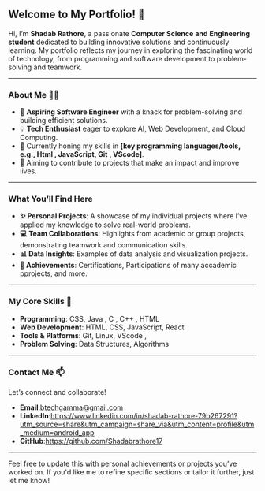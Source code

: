 ## **Welcome to My Portfolio! 👋**

Hi, I’m **Shadab Rathore**, a passionate **Computer Science and Engineering student** dedicated to building innovative solutions and continuously learning. My portfolio reflects my journey in exploring the fascinating world of technology, from programming and software development to problem-solving and teamwork.

---

### **About Me** 🧑‍💻
- 🚀 **Aspiring Software Engineer** with a knack for problem-solving and building efficient solutions.
- 💡 **Tech Enthusiast** eager to explore AI, Web Development, and Cloud Computing.
- 🌱 Currently honing my skills in **[key programming languages/tools, e.g., Html , JavaScript, Git , VScode]**.
- 🌟 Aiming to contribute to projects that make an impact and improve lives.

---

### **What You’ll Find Here**
- **✨ Personal Projects**: A showcase of my individual projects where I’ve applied my knowledge to solve real-world problems.
- **💻 Team Collaborations**: Highlights from academic or group projects, demonstrating teamwork and communication skills.
- **📊 Data Insights**: Examples of data analysis and visualization projects.
- **🎯 Achievements**: Certifications, Participations of many accademic pprojects, and more.

---

### **My Core Skills** 🚀
- **Programming**: CSS, Java , C , C++ , HTML 
- **Web Development**: HTML, CSS, JavaScript, React
- **Tools & Platforms**: Git, Linux, VScode , 
- **Problem Solving**: Data Structures, Algorithms

---

### **Contact Me** 📫
Let’s connect and collaborate!  
- **Email**:btechgamma@gmail.com
- **LinkedIn**:https://www.linkedin.com/in/shadab-rathore-79b267291?utm_source=share&utm_campaign=share_via&utm_content=profile&utm_medium=android_app
- **GitHub**:https://github.com/Shadabrathore17

---

Feel free to update this with personal achievements or projects you’ve worked on. If you'd like me to refine specific sections or tailor it further, just let me know!
